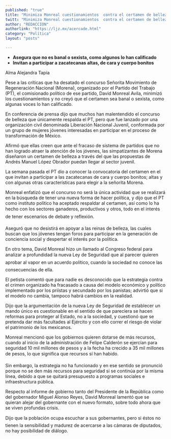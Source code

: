 ```yaml
---
published: "true"
title: "Minimiza Monreal cuestionamientos  contra el certamen de belleza del PT"
twitt: "Minimiza Monreal cuestionamientos  contra el certamen de belleza del PT"
author: "REDACCION"
authorlink: "https://ljz.mx/acercade.html"
category: "Política"
layout: "posts"

---
```


*   **Asegura que no es banal o sexista, como algunos lo han calificado**
*   **Invitan a participar a zacatecanas altas, de cara y cuerpo bonitos**


  Alma Alejandra Tapia



  Pese a las críticas que ha desatado el concurso Señorita Movimiento de Regeneración Nacional (Morena), organizado por el Partido del Trabajo (PT), el comisionado político de ese partido, David Monreal Avila, minimizó los cuestionamientos y no creyó que el certamen sea banal o sexista, como algunas voces lo han calificado.



  En conferencia de prensa dijo que muchos han malentendido el concurso de belleza que únicamente respalda el PT, pero que fue lanzado por una organización civil denominada Liberación Nacional Juvenil, conformada por un grupo de mujeres jóvenes interesadas en participar en el proceso de transformación de México.



  Afirmó que ellas creen que ante el fracaso de sistema de partidos que no han logrado atraer la atención de los jóvenes, las simpatizantes de Morena diseñaron un certamen de belleza a través del que las propuestas de Andrés Manuel López Obrador puedan llegar al sector juvenil.



  La semana pasada el PT dio a conocer la convocatoria del certamen en el que invitan a participar a las zacatecanas de cara y cuerpo bonitos; altas y con algunas otras características para elegir a la señorita Morena.



  Monreal enfatizó que el concurso no será la única actividad que se realizará en la búsqueda de tener una nueva forma de hacer política, y dijo que el PT como instituto político ha aceptado respaldar al certamen, así como lo ha hecho con los sectores ganaderos, productivos y otros, todo en el interés de tener escenarios de debate y reflexión.



  Aseguró que no desistirá en apoyar a las reinas de belleza, las cuales buscan que los jóvenes tengan foros para participar en la generación de conciencia social y despertar el interés por la política.



  En otro tema, David Monreal hizo un llamado al Congreso federal para analizar a profundidad la nueva Ley de Seguridad que al parecer quieren aprobar al vapor en un acuerdo político, cuando la sociedad no conoce las consecuencias de ella.



  El petista comentó que para nadie es desconocido que la estrategia contra el crimen organizado ha fracasado a causa del modelo económico y político implementado por los priístas y secundado por los panistas; advirtió que si el modelo no cambia, tampoco habrá cambios en la realidad.



  Dijo que la argumentación de la nueva Ley de Seguridad de establecer un mando único es cuestionable en el sentido de que pareciera se hacen reformas para proteger al Estado, no a la sociedad, y cuestionó que se pretenda dar más facultades al Ejército y con ello correr el riesgo de violar el patrimonio de los mexicanos.



  Monreal mencionó que los gobiernos quieren dotarse de más recursos, cuando al inicio de la administración de Felipe Calderón se ejercían para seguridad 10 mil millones de pesos y a la fecha ha crecido a 35 mil millones de pesos, lo que significa que recursos sí han habido.



  Sin embargo, la estrategia no ha funcionado y en ese sentido se pronunció porque no se den más recursos para seguridad si se continúa por la misma línea, debido a que se quitará presupuesto a programas sociales e infraestructura pública.



  Respecto al informe de gobierno tanto del Presidente de la República como del gobernador Miguel Alonso Reyes, David Monreal lamentó que se quieran alejar del gobernante con el nuevo formato, sobre todo ahora que se viven profundas crisis.



  Dijo que la población ocupa escuchar a sus gobernantes, pero si éstos no tienen la sensibilidad y madurez de acercarse a las cámaras de diputados, no hay posibilidad de diálogo.

